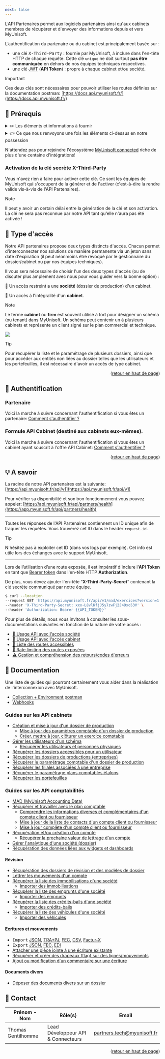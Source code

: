 ```yaml
---
next: false
---
```


<span id="readme-top"></span>

L’API Partenaires permet aux logiciels partenaires ainsi qu'aux cabinets membres de récupérer et d'envoyer des informations depuis et vers MyUnisoft.

L’authentification du partenaire ou du cabinet est principalement basée sur :
- une clé <kbd>X-Third-Party</kbd> : fournie par MyUnisoft, à inclure dans l'en-tête HTTP de chaque requête. Cette clé `unique` ne doit surtout **pas être communiquée** en dehors de nos équipes techniques respectives.
- une clé [JWT](https://jwt.io/) (**API Token**) : propre à chaque cabinet et/ou société.

> [!IMPORTANT] 
> Ces deux clés sont nécessaires pour pouvoir utiliser les routes définies sur la documentation postman: [https://docs.api.myunisoft.fr/](https://docs.api.myunisoft.fr/)

## 👀 Prérequis

<details class="details custom-block">
<summary>✏️ Les éléments et informations à fournir</summary>

- nom partenaire.
- description courte partenaire (3 lignes 25 char maximum).
- description longue.
- logo partenaire (png, hauteur 50px).
- texte complémentaire (par exemple ou coller la clé sur votre interface ou lien vers une doc/vidéo d’utilisation avec myunisoft)
- nom, prénom, email pour un accès à myunisoft.
- nom, prénom, email pour une invitation slack/teams.
</details>
<details class="details custom-block">
<summary>👉 Ce que nous renvoyons une fois les éléments ci-dessus en notre possession</summary>

- Clé <kbd>X-Third-Party</kbd> (C’est une clé secrète unique entre vous et nous qui sera nécessaire pour requêter l’API).
- Un compte au sein d'un schéma (cabinet) dédié aux tests d'intégration.
- Lien vers la documentation **postman** ([https://docs.api.myunisoft.fr/#intro](https://docs.api.myunisoft.fr/#intro)).
</details>

N'attendez pas pour rejoindre l'écosystème [MyUnisoft connected](https://myunisoft-connected.fr/) riche de plus d'une centaine d'intégrations!

### Activation de la clé secrète X-Third-Party

Vous n'avez rien à faire pour activer cette clé. Ce sont les équipes de MyUnisoft qui s'occupent de la générer et de l'activer (c'est-à-dire la rendre valide vis-à-vis de l'API Partenaires).

> [!NOTE]  
> Il peut y avoir un certain délai entre la génération de la clé et son activation. La clé ne sera pas reconnue par notre API tant qu'elle n'aura pas été activée !

## 🔬 Type d'accès

Notre API partenaires propose deux types distincts d'accès. Chacun permet d'interconnecter nos solutions de manière permanente via un jeton sans date d'expiration (il peut néanmoins être révoqué par le gestionnaire du dossier/cabinet ou par nos équipes techniques).

Il vous sera nécessaire de choisir l'un des deux types d'accès (ou de discuter plus amplement avec nous pour vous guider vers la bonne option) :

🔸 Un accès restreint a une **société** (dossier de production) d'un cabinet.

🔹 Un accès à l'intégralité d'un **cabinet**.

> [!NOTE]
> Le terme **cabinet** ou **firm** est souvent utilisé à tort pour désigner un schéma (ou tenant) dans MyUnisoft. Un schéma peut contenir un à plusieurs cabinets et représente un client signé sur le plan commercial et technique.

![](./images/entities.png)

> [!TIP]  
> Pour récupérer la liste et le paramétrage de plusieurs dossiers, ainsi que pour accéder aux entités non liées au dossier telles que les utilisateurs et les portefeuilles, il est nécessaire d'avoir un accès de type cabinet.

<p align="right">(<a href="#readme-top">retour en haut de page</a>)</p>

## 🔐 Authentification

### Partenaire

Voici la marche à suivre concernant l'authentification si vous êtes un partenaire: [Comment s'authentifier ?](authentication/partenaire.md)

### Formule API Cabinet (destiné aux cabinets eux-mêmes).

Voici la marche à suivre concernant l'authentification si vous êtes un cabinet ayant souscrit à l'offre API Cabinet: [Comment s'authentifier ?](authentication/cabinet.md)

<p align="right">(<a href="#readme-top">retour en haut de page</a>)</p>

## 💡 A savoir

La racine de notre API partenaires est la suivante: [https://api.myunisoft.fr/api/v1](https://api.myunisoft.fr/api/v1)

Pour vérifier sa disponibilité et son bon fonctionnement vous pouvez appeler: [https://api.myunisoft.fr/api/partners/health](https://app.myunisoft.fr/api/partners/health)

---

Toutes les réponses de l'API Partenaires contiennent un ID unique afin de traquer les requêtes.
Vous trouverez cet ID dans le header `request-id`.

> [!TIP]
> N'hésitez pas à exploiter cet ID (dans vos logs par exemple). Cet info est utile lors des échanges avec le support MyUnisoft.

---

Lors de l’utilisation d’une route exposée, il est impératif d'inclure l’**API Token** en tant que [Bearer token](https://swagger.io/./specification/authentication/bearer-authentication/) dans l'en-tête HTTP **Authorization**.

De plus, vous devez ajouter l'en-tête “**X-Third-Party-Secret**” contenant la clé secrète communiqué par notre équipe.

```bash
$ curl --location
--request GET 'https://api.myunisoft.fr/api/v1/mad/exercices?version=1.0.0' \
--header 'X-Third-Party-Secret: xxx-L8vlKfjJ5y7zwFj2J49xo53V' \
--header 'Authorization: Bearer {{API_TOKEN}}'
```

Pour plus de détails, nous vous invitons à consulter les sous-documentations suivantes en fonction de la nature de votre accès :

- <a href="./endpoints/societe" class="no_underline">🔸 Usage API avec l'accès société</a>
- <a href="./endpoints/cabinet" class="no_underline">🔹 Usage API avec l'accès cabinet</a>
- <a href="./endpoints/keyinfo" class="no_underline">🔑 Liste des routes accessibles</a>
- <a href="./ratelimit" class="no_underline">🚥 Rate limiting des routes exposées</a>
- <a href="./erreurs" class="no_underline">⚠️ Gestion et compréhension des retours/codes d'erreurs</a>

## 📌 Documentation

Une liste de guides qui pourront certainement vous aider dans la réalisation de l'interconnexion avec MyUnisoft.

- [Collection + Environment postman](./postman.md)
- <Badge type="tip" text="beta" /> [Webhooks](./webhooks.md)

### Guides sur les API cabinets
- [Création et mise à jour d'un dossier de production](./accounting/firm/create_society.md)
  - [Mise à jour des paramètres comptable d'un dossier de production](./accounting/firm/society_accounting_parameters.md)
  - [Créer, mettre à jour, clôturer un exercice comptable](./accounting/firm/exercices.md)
- [Gérer les utilisateurs d'un schéma](./accounting/firm/user_create_update.md)
  - [Récupérer les utilisateurs et personnes physiques](./accounting/firm/users.md)
- [Récupérer les dossiers accessibles pour un utilisateur](./accounting/firm/dossier_accessible.md)
- [Récupérer les dossiers de productions (entreprises)](./accounting/society.md)
- [Récupérer le paramétrage comptable d'un dossier de production](accounting/firm/accounting_parameters.md)
- [Récupérer les filiales associées à une entreprise](accounting/firm/filiale_associate.md)
- [Récupérer le paramétrage plans comptables étalons](./accounting/firm/pcg_etalon.md)
- [Récupérer les portefeuilles](./accounting/firm/wallets.md)

### Guides sur les API comptabilités

- <Badge type="tip" text="beta" /> [MAD (MyUnisoft Accounting Data)](./MAD/introduction.md)
- [Récupérer et travailler avec le plan comptable](./accounting/folder/account/plan_comptable.md)
  - [Comprendre les informations diverses et complémentaires d'un compte client ou fournisseur](./accounting/folder/account/miscellaneous_and_complementary_info.md)
  - [Mise à jour de la liste de contacts d'un compte client ou fournisseur](./accounting/folder/account/update_contact.md)
  - [Mise à jour complète d'un compte client ou fournisseur](./accounting/folder/account/update.md)
- [Récupération et/ou création d'un compte](./accounting/folder/account/create.md)
  - [Récupérer la prochaine valeur de lettrage d'un compte](./accounting/folder/account/next_lettering_value.md)
- [Gérer l'analytique d'une société (dossier)](./accounting/folder/analytique.md)
- [Récupération des données liées aux widgets et dashboards](./accounting/folder/dashboard.md)

#### Révision

- [Récupération des dossiers de révision et des modèles de dossier](./accounting/folder/dossiers_de_révision.md)
- [Lettrer les mouvements d'un compte](./accounting/folder/account/lettering.md)
- [Récupérer la liste des immobilisations d'une société](./accounting/folder/immobilisations.md)
  - [Importer des immobilisations](./accounting/folder/import/immobilisations.md)
- [Récupérer la liste des emprunts d'une société](./accounting/folder/emprunts.md)
  - [Importer des emprunts](./accounting/folder/import/emprunts.md)
- [Récupérer la liste des crédits-bails d'une société](./accounting/folder/credit_bail.md)
  - [Importer des crédits-bails](./accounting/folder/import/credit_bail.md)
- [Récupérer la liste des véhicules d'une société](./accounting/folder/vehicules.md)
  - [Importer des véhicules](./accounting/folder/import/vehicules.md)

#### Ecritures et mouvements

- <kbd>Import</kbd> [JSON](./accounting/folder/import/json.md), [TRA+PJ](./accounting/folder/import/tra.md), [FEC](./accounting/folder/import/fec.md), [CSV](./accounting/folder/import/csv.md), [Factur-X](./accounting/folder/import/facturx.md)
- <kbd>Export</kbd> [JSON](./accounting/folder/export/ecritures.md), [FEC](./accounting/folder/export/FEC.md), [EDI](./accounting/folder/export/EDI.md)
- [Attacher une pièce jointe à une écriture existante](./accounting/folder/import/pj.md)
- [Récupérer et créer des drapeaux (flag) sur des lignes/mouvements](./accounting/folder/import/flags.md)
- [Ajout ou modification d'un commentaire sur une écriture](./accounting/firm/entry_comment.md)

#### Documents divers

- [Déposer des documents divers sur un dossier](./discussion/add_various_documents.md)

## 👥 Contact

| Prénom - Nom | Rôle(s) | Email |
| --- | --- | --- |
| Thomas Gentilhomme | Lead Développeur API & Connecteurs | [partners.tech@myunisoft.fr](mailto:partners.tech@myunisoft.fr) |

<p align="right">(<a href="#readme-top">retour en haut de page</a>)</p>
